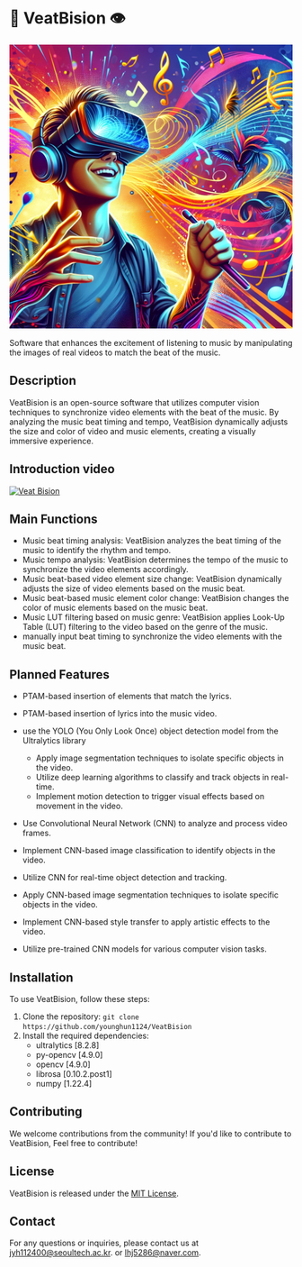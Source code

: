 # 🎵 VeatBision 👁️

![Beat Vision](markdown_asset/beat%20vision.webp)

Software that enhances the excitement of listening to music by manipulating the images of real videos to match the beat of the music.


## Description

VeatBision is an open-source software that utilizes computer vision techniques to synchronize video elements with the beat of the music. By analyzing the music beat timing and tempo, VeatBision dynamically adjusts the size and color of video and music elements, creating a visually immersive experience.

## Introduction video 

[![Veat Bision](http://img.youtube.com/vi/비디오ID/0.jpg)](https://youtu.be/lrbI0HLB_-c "Meet the Veat Bision")

## Main Functions

- Music beat timing analysis: VeatBision analyzes the beat timing of the music to identify the rhythm and tempo.
- Music tempo analysis: VeatBision determines the tempo of the music to synchronize the video elements accordingly.
- Music beat-based video element size change: VeatBision dynamically adjusts the size of video elements based on the music beat.
- Music beat-based music element color change: VeatBision changes the color of music elements based on the music beat.
- Music LUT filtering based on music genre: VeatBision applies Look-Up Table (LUT) filtering to the video based on the genre of the music.
- manually input beat timing to synchronize the video elements with the music beat.


## Planned Features

- PTAM-based insertion of elements that match the lyrics.
- PTAM-based insertion of lyrics into the music video.

- use the YOLO (You Only Look Once) object detection model from the Ultralytics library
    - Apply image segmentation techniques to isolate specific objects in the video.
    - Utilize deep learning algorithms to classify and track objects in real-time.
    - Implement motion detection to trigger visual effects based on movement in the video.
- Use Convolutional Neural Network (CNN) to analyze and process video frames.
- Implement CNN-based image classification to identify objects in the video.
- Utilize CNN for real-time object detection and tracking.
- Apply CNN-based image segmentation techniques to isolate specific objects in the video.
- Implement CNN-based style transfer to apply artistic effects to the video.
- Utilize pre-trained CNN models for various computer vision tasks.

## Installation

To use VeatBision, follow these steps:

1. Clone the repository: `git clone https://github.com/younghun1124/VeatBision`
2. Install the required dependencies:
    - ultralytics [8.2.8]
    - py-opencv [4.9.0]
    - opencv [4.9.0]
    - librosa [0.10.2.post1]
    - numpy [1.22.4]    


## Contributing

We welcome contributions from the community! If you'd like to contribute to VeatBision, Feel free to contribute!

## License

VeatBision is released under the [MIT License](LICENSE).

## Contact

For any questions or inquiries, please contact us at [jyh112400@seoultech.ac.kr](mailto:jyh112400@seoultech.ac.kr).
or
[lhj5286@naver.com](mailto:jyh112400@seoultech.ac.kr).


